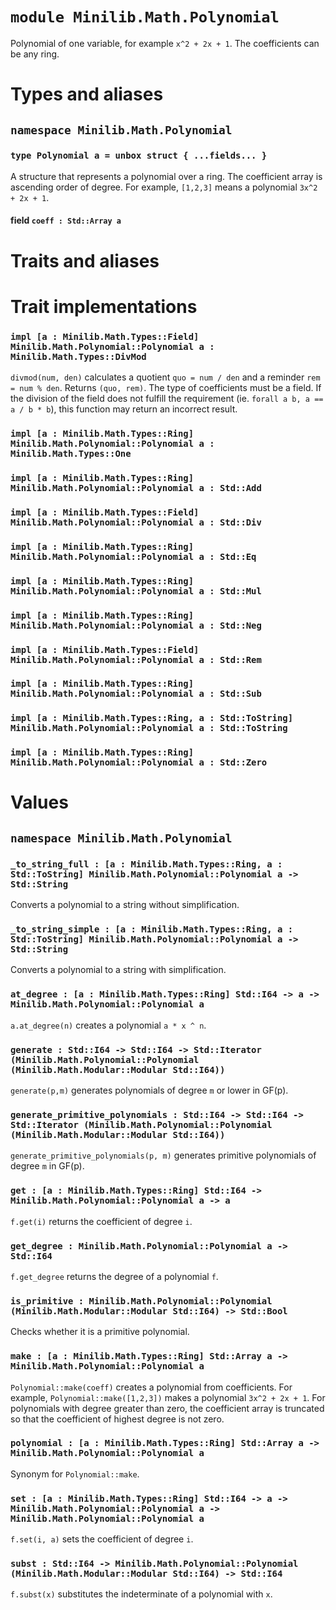 # `module Minilib.Math.Polynomial`

Polynomial of one variable, for example `x^2 + 2x + 1`. The coefficients can be any ring.

# Types and aliases

## `namespace Minilib.Math.Polynomial`

### `type Polynomial a = unbox struct { ...fields... }`

A structure that represents a polynomial over a ring.
The coefficient array is ascending order of degree.
For example, `[1,2,3]` means a polynomial `3x^2 + 2x + 1`.

#### field `coeff : Std::Array a`

# Traits and aliases

# Trait implementations

### `impl [a : Minilib.Math.Types::Field] Minilib.Math.Polynomial::Polynomial a : Minilib.Math.Types::DivMod`

`divmod(num, den)` calculates a quotient `quo = num / den`
and a reminder `rem = num % den`.
Returns `(quo, rem)`.
The type of coefficients must be a field.
If the division of the field does not fulfill the requirement
(ie. `forall a b, a == a / b * b`),
this function may return an incorrect result.

### `impl [a : Minilib.Math.Types::Ring] Minilib.Math.Polynomial::Polynomial a : Minilib.Math.Types::One`

### `impl [a : Minilib.Math.Types::Ring] Minilib.Math.Polynomial::Polynomial a : Std::Add`

### `impl [a : Minilib.Math.Types::Field] Minilib.Math.Polynomial::Polynomial a : Std::Div`

### `impl [a : Minilib.Math.Types::Ring] Minilib.Math.Polynomial::Polynomial a : Std::Eq`

### `impl [a : Minilib.Math.Types::Ring] Minilib.Math.Polynomial::Polynomial a : Std::Mul`

### `impl [a : Minilib.Math.Types::Ring] Minilib.Math.Polynomial::Polynomial a : Std::Neg`

### `impl [a : Minilib.Math.Types::Field] Minilib.Math.Polynomial::Polynomial a : Std::Rem`

### `impl [a : Minilib.Math.Types::Ring] Minilib.Math.Polynomial::Polynomial a : Std::Sub`

### `impl [a : Minilib.Math.Types::Ring, a : Std::ToString] Minilib.Math.Polynomial::Polynomial a : Std::ToString`

### `impl [a : Minilib.Math.Types::Ring] Minilib.Math.Polynomial::Polynomial a : Std::Zero`

# Values

## `namespace Minilib.Math.Polynomial`

### `_to_string_full : [a : Minilib.Math.Types::Ring, a : Std::ToString] Minilib.Math.Polynomial::Polynomial a -> Std::String`

Converts a polynomial to a string without simplification.

### `_to_string_simple : [a : Minilib.Math.Types::Ring, a : Std::ToString] Minilib.Math.Polynomial::Polynomial a -> Std::String`

Converts a polynomial to a string with simplification.

### `at_degree : [a : Minilib.Math.Types::Ring] Std::I64 -> a -> Minilib.Math.Polynomial::Polynomial a`

`a.at_degree(n)` creates a polynomial `a * x ^ n`.

### `generate : Std::I64 -> Std::I64 -> Std::Iterator (Minilib.Math.Polynomial::Polynomial (Minilib.Math.Modular::Modular Std::I64))`

`generate(p,m)` generates polynomials of degree `m` or lower in GF(p).

### `generate_primitive_polynomials : Std::I64 -> Std::I64 -> Std::Iterator (Minilib.Math.Polynomial::Polynomial (Minilib.Math.Modular::Modular Std::I64))`

`generate_primitive_polynomials(p, m)` generates primitive polynomials of degree `m` in GF(p).

### `get : [a : Minilib.Math.Types::Ring] Std::I64 -> Minilib.Math.Polynomial::Polynomial a -> a`

`f.get(i)` returns the coefficient of degree `i`.

### `get_degree : Minilib.Math.Polynomial::Polynomial a -> Std::I64`

`f.get_degree` returns the degree of a polynomial `f`.

### `is_primitive : Minilib.Math.Polynomial::Polynomial (Minilib.Math.Modular::Modular Std::I64) -> Std::Bool`

Checks whether it is a primitive polynomial.

### `make : [a : Minilib.Math.Types::Ring] Std::Array a -> Minilib.Math.Polynomial::Polynomial a`

`Polynomial::make(coeff)` creates a polynomial from coefficients.
For example, `Polynomial::make([1,2,3])` makes a polynomial `3x^2 + 2x + 1`.
For polynomials with degree greater than zero, the coefficient array is
truncated so that the coefficient of highest degree is not zero.

### `polynomial : [a : Minilib.Math.Types::Ring] Std::Array a -> Minilib.Math.Polynomial::Polynomial a`

Synonym for `Polynomial::make`.

### `set : [a : Minilib.Math.Types::Ring] Std::I64 -> a -> Minilib.Math.Polynomial::Polynomial a -> Minilib.Math.Polynomial::Polynomial a`

`f.set(i, a)` sets the coefficient of degree `i`.

### `subst : Std::I64 -> Minilib.Math.Polynomial::Polynomial (Minilib.Math.Modular::Modular Std::I64) -> Std::I64`

`f.subst(x)` substitutes the indeterminate of a polynomial with `x`.